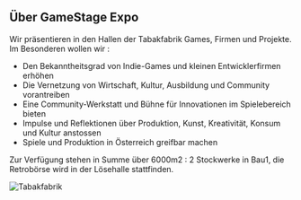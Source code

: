 ## Über GameStage Expo

Wir präsentieren in den Hallen der Tabakfabrik Games, Firmen und Projekte.  
Im Besonderen wollen wir :  

* Den Bekanntheitsgrad von Indie-Games und kleinen Entwicklerfirmen erhöhen
* Die Vernetzung von Wirtschaft, Kultur, Ausbildung und Community vorantreiben
* Eine Community-Werkstatt und Bühne für Innovationen im Spielebereich bieten
* Impulse und Reflektionen über Produktion, Kunst, Kreativität, Konsum und Kultur anstossen
* Spiele und Produktion in Österreich greifbar machen 

Zur Verfügung stehen in Summe über 6000m2 : 2 Stockwerke in Bau1, die Retrobörse wird in der Lösehalle stattfinden.

<img src="http://www.tabakfabrik-linz.at/wp-content/uploads/2014/04/tfl_gesamt_140131.jpg" alt="Tabakfabrik">




